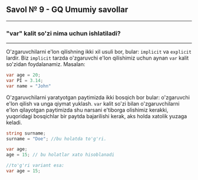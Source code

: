 ## Savol № 9 - GQ Umumiy savollar

---

### "var" kalit so'zi nima uchun ishlatiladi?

---
O'zgaruvchilarni e'lon qilishning ikki xil usuli bor, bular: 
`implicit` va `explicit` lardir. Biz `implicit` tarzda o'zgaruvchi e'lon qilishimiz uchun 
aynan `var` kalit so'zidan foydalanamiz. Masalan:

```C#
var age = 20;
var PI = 3.14;
var name = "John"
```

O'zgaruvchilarni yaratyotgan paytimizda ikki bosqich bor bular: 
o'zgaruvchi e'lon qilish va unga qiymat yuklash. `var` kalit so'zi bilan o'zgaruvchilarni e'lon qilayotgan paytimizda 
shu narsani e'tiborga olishimiz kerakki, yuqoridagi bosqichlar bir paytda bajarilishi kerak, aks holda xatolik yuzaga keladi.

```C#
string surname;
surname = "Doe"; //bu holatda to'g'ri.

var age; 
age = 15; // bu holatlar xato hisoblanadi

//to'g'ri variant esa:
var age = 15;

```
